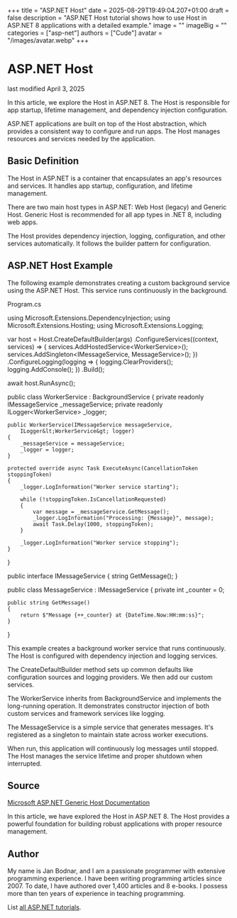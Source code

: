 +++
title = "ASP.NET Host"
date = 2025-08-29T19:49:04.207+01:00
draft = false
description = "ASP.NET Host tutorial shows how to use Host in ASP.NET 8 applications with a detailed example."
image = ""
imageBig = ""
categories = ["asp-net"]
authors = ["Cude"]
avatar = "/images/avatar.webp"
+++

# ASP.NET Host

last modified April 3, 2025

In this article, we explore the Host in ASP.NET 8. The Host is responsible
for app startup, lifetime management, and dependency injection configuration.

ASP.NET applications are built on top of the Host abstraction, which provides
a consistent way to configure and run apps. The Host manages resources and
services needed by the application.

## Basic Definition

The Host in ASP.NET is a container that encapsulates an app's resources and
services. It handles app startup, configuration, and lifetime management.

There are two main host types in ASP.NET: Web Host (legacy) and Generic Host.
Generic Host is recommended for all app types in .NET 8, including web apps.

The Host provides dependency injection, logging, configuration, and other
services automatically. It follows the builder pattern for configuration.

## ASP.NET Host Example

The following example demonstrates creating a custom background service using
the ASP.NET Host. This service runs continuously in the background.

Program.cs
  

using Microsoft.Extensions.DependencyInjection;
using Microsoft.Extensions.Hosting;
using Microsoft.Extensions.Logging;

var host = Host.CreateDefaultBuilder(args)
    .ConfigureServices((context, services) =&gt;
    {
        services.AddHostedService&lt;WorkerService&gt;();
        services.AddSingleton&lt;IMessageService, MessageService&gt;();
    })
    .ConfigureLogging(logging =&gt;
    {
        logging.ClearProviders();
        logging.AddConsole();
    })
    .Build();

await host.RunAsync();

public class WorkerService : BackgroundService
{
    private readonly IMessageService _messageService;
    private readonly ILogger&lt;WorkerService&gt; _logger;

    public WorkerService(IMessageService messageService, 
        ILogger&lt;WorkerService&gt; logger)
    {
        _messageService = messageService;
        _logger = logger;
    }

    protected override async Task ExecuteAsync(CancellationToken stoppingToken)
    {
        _logger.LogInformation("Worker service starting");
        
        while (!stoppingToken.IsCancellationRequested)
        {
            var message = _messageService.GetMessage();
            _logger.LogInformation("Processing: {Message}", message);
            await Task.Delay(1000, stoppingToken);
        }
        
        _logger.LogInformation("Worker service stopping");
    }
}

public interface IMessageService
{
    string GetMessage();
}

public class MessageService : IMessageService
{
    private int _counter = 0;
    
    public string GetMessage()
    {
        return $"Message {++_counter} at {DateTime.Now:HH:mm:ss}";
    }
}

This example creates a background worker service that runs continuously. The
Host is configured with dependency injection and logging services.

The CreateDefaultBuilder method sets up common defaults like
configuration sources and logging providers. We then add our custom services.

The WorkerService inherits from BackgroundService and
implements the long-running operation. It demonstrates constructor injection of
both custom services and framework services like logging.

The MessageService is a simple service that generates messages.
It's registered as a singleton to maintain state across worker executions.

When run, this application will continuously log messages until stopped. The
Host manages the service lifetime and proper shutdown when interrupted.

## Source

[Microsoft ASP.NET Generic Host Documentation](https://learn.microsoft.com/en-us/aspnet/core/fundamentals/host/generic-host?view=aspnetcore-8.0)

In this article, we have explored the Host in ASP.NET 8. The Host provides
a powerful foundation for building robust applications with proper resource
management.

## Author

My name is Jan Bodnar, and I am a passionate programmer with extensive
programming experience. I have been writing programming articles since 2007.
To date, I have authored over 1,400 articles and 8 e-books. I possess more
than ten years of experience in teaching programming.

List [all ASP.NET tutorials](/all/#asp-net).